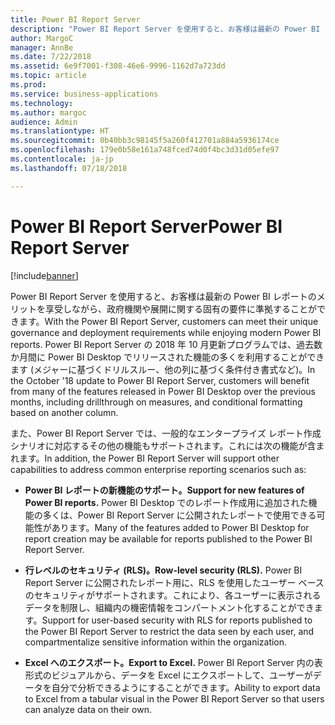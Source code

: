 ```yaml
---
title: Power BI Report Server
description: "Power BI Report Server を使用すると、お客様は最新の Power BI レポートのメリットを享受しながら、政府機関や展開に関する固有の要件に準拠することができます。"
author: MargoC
manager: AnnBe
ms.date: 7/22/2018
ms.assetid: 6e9f7001-f308-46e6-9996-1162d7a723dd
ms.topic: article
ms.prod: 
ms.service: business-applications
ms.technology: 
ms.author: margoc
audience: Admin
ms.translationtype: HT
ms.sourcegitcommit: 0b40bb3c98145f5a260f412701a884a5936174ce
ms.openlocfilehash: 179e0b58e161a748fced74d0f4bc3d31d05efe97
ms.contentlocale: ja-jp
ms.lasthandoff: 07/18/2018

---
```

# <a name="power-bi-report-server"></a><span data-ttu-id="3d080-103">Power BI Report Server</span><span class="sxs-lookup"><span data-stu-id="3d080-103">Power BI Report Server</span></span>


[!include[banner](../../../includes/banner.md)]

<span data-ttu-id="3d080-104">Power BI Report Server を使用すると、お客様は最新の Power BI レポートのメリットを享受しながら、政府機関や展開に関する固有の要件に準拠することができます。</span><span class="sxs-lookup"><span data-stu-id="3d080-104">With the Power BI Report Server, customers can meet their unique governance and deployment requirements while enjoying modern Power BI reports.</span></span> <span data-ttu-id="3d080-105">Power BI Report Server の 2018 年 10 月更新プログラムでは、過去数か月間に Power BI Desktop でリリースされた機能の多くを利用することができます (メジャーに基づくドリルスルー、他の列に基づく条件付き書式など)。</span><span class="sxs-lookup"><span data-stu-id="3d080-105">In the October '18 update to Power BI Report Server, customers will benefit from many of the features released in Power BI Desktop over the previous months, including drillthrough on measures, and conditional formatting based on another column.</span></span> 

<span data-ttu-id="3d080-106">また、Power BI Report Server では、一般的なエンタープライズ レポート作成シナリオに対応するその他の機能もサポートされます。これには次の機能が含まれます。</span><span class="sxs-lookup"><span data-stu-id="3d080-106">In addition, the Power BI Report Server will support other capabilities to address common enterprise reporting scenarios such as:</span></span>

-  <span data-ttu-id="3d080-107">**Power BI レポートの新機能のサポート。**</span><span class="sxs-lookup"><span data-stu-id="3d080-107">**Support for new features of Power BI reports.**</span></span> <span data-ttu-id="3d080-108">Power BI Desktop でのレポート作成用に追加された機能の多くは、Power BI Report Server に公開されたレポートで使用できる可能性があります。</span><span class="sxs-lookup"><span data-stu-id="3d080-108">Many of the features added to Power BI Desktop for report creation may be available for reports published to the Power BI Report Server.</span></span>

-   <span data-ttu-id="3d080-109">**行レベルのセキュリティ (RLS)。**</span><span class="sxs-lookup"><span data-stu-id="3d080-109">**Row-level security (RLS).**</span></span> <span data-ttu-id="3d080-110">Power BI Report Server に公開されたレポート用に、RLS を使用したユーザー ベースのセキュリティがサポートされます。これにより、各ユーザーに表示されるデータを制限し、組織内の機密情報をコンパートメント化することができます。</span><span class="sxs-lookup"><span data-stu-id="3d080-110">Support for user-based security with RLS for reports published to the Power BI Report Server to restrict the data seen by each user, and compartmentalize sensitive information within the organization.</span></span>

-   <span data-ttu-id="3d080-111">**Excel へのエクスポート。**</span><span class="sxs-lookup"><span data-stu-id="3d080-111">**Export to Excel.**</span></span> <span data-ttu-id="3d080-112">Power BI Report Server 内の表形式のビジュアルから、データを Excel にエクスポートして、ユーザーがデータを自分で分析できるようにすることができます。</span><span class="sxs-lookup"><span data-stu-id="3d080-112">Ability to export data to Excel from a tabular visual in the Power BI Report Server so that users can analyze data on their own.</span></span>

